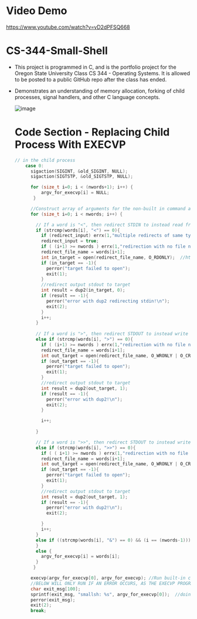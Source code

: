 # Video Demo

https://www.youtube.com/watch?v=vD2dPFSQ668

# CS-344-Small-Shell

- This project is programmed in C, and is the portfolio project for the Oregon State University Class CS 344 - Operating Systems.  It is allowed to be posted to a public GitHub repo after the class has ended.
  
- Demonstrates an understanding of memory allocation, forking of child processes, signal handlers, and other C language concepts.

  ![image](https://github.com/Mike11199/CS-344-Small-Shell/assets/91037796/075d1fac-f170-492c-a5a6-1b1a650f1690)




  # Code Section - Replacing Child Process With EXECVP

  ```C  
  // in the child process
      case 0:
        sigaction(SIGINT, &old_SIGINT, NULL);    
        sigaction(SIGTSTP, &old_SIGTSTP, NULL);

        for (size_t i=0; i < (nwords+1); i++) {
            argv_for_execvp[i] = NULL;
         }

        //Construct array of arguments for the non-built in command and remove any redirection operators + filename args
        for (size_t i=0; i < nwords; i++) {

          // If a word is "<", then redirect STDIN to instead read from that file
          if (strcmp(words[i], "<") == 0){
            if (redirect_input) errx(1,"multiple redirects of same type\n");
            redirect_input = true;
            if ( (i+1) >= nwords ) errx(1,"redirection with no file name after!\n"); 
            redirect_file_name = words[i+1];
            int in_target = open(redirect_file_name, O_RDONLY);  //https://linux.die.net/man/3/open
            if (in_target == -1){
              perror("target failed to open"); 
              exit(1);
            }
            //redirect output stdout to target
            int result = dup2(in_target, 0);
            if (result == -1){
              perror("error with dup2 redirecting stdin!\n");
              exit(2);
            }      
            i++;
          }
          
          // If a word is ">", then redirect STDOUT to instead write to that file in TRUNCATE mode
          else if (strcmp(words[i], ">") == 0){
            if ( (i+1) >= nwords ) errx(1,"redirection with no file name after!\n");
            redirect_file_name = words[i+1];
            int out_target = open(redirect_file_name, O_WRONLY | O_CREAT | O_TRUNC, 0777);  //https://linux.die.net/man/3/open
            if (out_target == -1){
              perror("target failed to open");
              exit(1);
            }
            //redirect output stdout to target
            int result = dup2(out_target, 1); 
            if (result == -1){
              perror("error with dup2!\n");
              exit(2);
            }                                       

            i++;
 
          }

          // If a word is ">>", then redirect STDOUT to instead write to that file in APPEND mode
          else if (strcmp(words[i], ">>") == 0){
            if ( ( i+1) >= nwords ) errx(1,"redirection with no file name after!\n");
            redirect_file_name = words[i+1];
            int out_target = open(redirect_file_name, O_WRONLY | O_CREAT | O_APPEND, 0777);  //https://linux.die.net/man/3/open
            if (out_target == -1){
              perror("target failed to open"); 
              exit(1);
            }
            //redirect output stdout to target
            int result = dup2(out_target, 1); 
            if (result == -1){
              perror("error with dup2!\n");
              exit(2);

            }     
            i++; 
          }
          else if ((strcmp(words[i], "&") == 0) && (i == (nwords-1))){
          }
          else {   
            argv_for_execvp[i] = words[i];     
          }
         }

        execvp(argv_for_execvp[0], argv_for_execvp); //Run built-in command, searching in path variable if needed      
        //BELOW WILL ONLY RUN IF AN ERROR OCCURS, AS THE EXECVP PROGRAM REPLACES THE CHILD PROCESS
        char exit_msg[100];
        sprintf(exit_msg, "smallsh: %s", argv_for_execvp[0]);  //doing this to match os1 output for sample program
        perror(exit_msg);
        exit(2);
        break;
  ```
